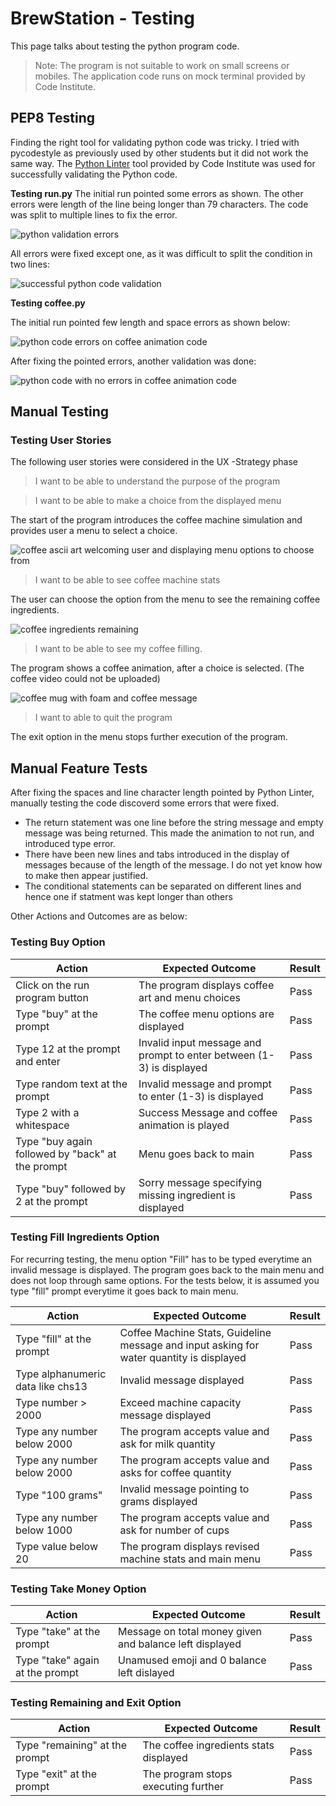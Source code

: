 # BrewStation - Testing
This page talks about testing the python program code.

> Note: The program is not suitable to work on small screens or mobiles. The application code runs on mock terminal provided by Code Institute.

## PEP8 Testing

Finding the right tool for validating python code was tricky. I tried with pycodestyle as previously used by other students but it did not work the same way. The [Python Linter](https://pep8ci.herokuapp.com/) tool provided by Code Institute was used for successfully validating the Python code.

__Testing run.py__
The initial run pointed some errors as shown. The other errors were length of the line being longer than 79 characters. The code was split to multiple lines to fix the error.

![python validation errors](/readme-content/pep8Errors.png)

All errors were fixed except one, as it was difficult to split the condition in two lines:

![successful python code validation](/readme-content/pep8noErrors.png)

__Testing coffee.py__

The initial run pointed few length and space errors as shown below:

![python code errors on coffee animation code](/readme-content/pep8errorCoffee.png)

After fixing the pointed errors, another validation was done:

![python code with no errors in coffee animation code](/readme-content/pep8noErrorCoffee.png)

## Manual Testing

### Testing User Stories

The following user stories were considered in the UX -Strategy phase

> I want to be able to understand the purpose of the program

> I want to be able to make a choice from the displayed menu

The start of the program introduces the coffee machine simulation and provides user a menu to select a choice.

![coffee ascii art welcoming user and displaying menu options to choose from](/readme-content/welcomeArtMenu.png)


> I want to be able to see coffee machine stats

The user can choose the option from the menu to see the remaining coffee ingredients.

![coffee ingredients remaining](/readme-content/statsMessage.png)

> I want to be able to see my coffee filling.

The program shows a coffee animation, after a choice is selected. (The coffee video could not be uploaded)

![coffee mug with foam and coffee message](/readme-content/coffeeMug.png)

> I want to able to quit the program

The exit option in the menu stops further execution of the program.

## Manual Feature Tests

After fixing the spaces and line character length pointed by Python Linter, manually testing the code discoverd some errors that were fixed.
- The return statement was one line before the string message and empty message was being returned. This made the animation to not run, and introduced type error.
- There have been new lines and tabs introduced in the display of messages because of the length of the message. I do not yet know how to make then appear justified.
- The conditional statements can be separated on different lines and hence one if statment was kept longer than others

Other Actions and Outcomes are as below:

### Testing Buy Option

| Action | Expected Outcome | Result |
| ------ | ---------------- | ------ |
| Click on the run program button | The program displays coffee art and menu choices | Pass |
| Type "buy" at the prompt | The coffee menu options are displayed | Pass |
| Type 12 at the prompt and enter | Invalid input message and prompt to enter between (1-3) is displayed | Pass |
| Type random text at the prompt | Invalid message and prompt to enter (1-3) is displayed | Pass |
| Type 2 with a whitespace | Success Message and coffee animation is played | Pass |
| Type "buy again followed by "back" at the prompt | Menu goes back to main | Pass |
| Type "buy" followed by 2 at the prompt | Sorry message specifying missing ingredient is displayed | Pass |

### Testing Fill Ingredients Option

For recurring testing, the menu option "Fill" has to be typed everytime an invalid message is displayed. The program goes back to the main menu and does not loop through same options. For the tests below, it is assumed you type "fill" prompt everytime it goes back to main menu.

| Action | Expected Outcome | Result |
| ------ | ---------------- | ------ |
| Type "fill" at the prompt | Coffee Machine Stats, Guideline message and input asking for water quantity is displayed | Pass |
| Type alphanumeric data like chs13 | Invalid message displayed | Pass |
| Type number > 2000 | Exceed machine capacity message displayed | Pass |
| Type any number below 2000 | The program accepts value and ask for milk quantity | Pass |
| Type any number below 2000 | The program accepts value and asks for coffee quantity | Pass |
| Type "100 grams" | Invalid message pointing to grams displayed | Pass |
| Type any number below 1000 | The program accepts value and ask for number of cups | Pass |
| Type value below 20 | The program displays revised machine stats and main menu | Pass |

### Testing Take Money Option

| Action | Expected Outcome | Result |
| ------ | ---------------- | ------ |
| Type "take" at the prompt | Message on total money given and balance left displayed | Pass |
| Type "take" again at the prompt | Unamused emoji and 0 balance left dislayed | Pass |

### Testing Remaining and Exit  Option

| Action | Expected Outcome | Result |
| ------ | ---------------- | ------ |
| Type "remaining" at the prompt | The coffee ingredients stats displayed | Pass |
| Type "exit" at the prompt | The program stops executing further | Pass |







